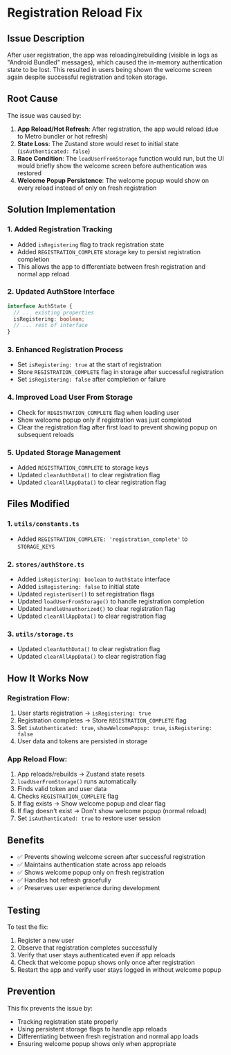 # Registration Reload Fix

## Issue Description
After user registration, the app was reloading/rebuilding (visible in logs as "Android Bundled" messages), which caused the in-memory authentication state to be lost. This resulted in users being shown the welcome screen again despite successful registration and token storage.

## Root Cause
The issue was caused by:
1. **App Reload/Hot Refresh**: After registration, the app would reload (due to Metro bundler or hot refresh)
2. **State Loss**: The Zustand store would reset to initial state (`isAuthenticated: false`)
3. **Race Condition**: The `loadUserFromStorage` function would run, but the UI would briefly show the welcome screen before authentication was restored
4. **Welcome Popup Persistence**: The welcome popup would show on every reload instead of only on fresh registration

## Solution Implementation

### 1. Added Registration Tracking
- Added `isRegistering` flag to track registration state
- Added `REGISTRATION_COMPLETE` storage key to persist registration completion
- This allows the app to differentiate between fresh registration and normal app reload

### 2. Updated AuthStore Interface
```typescript
interface AuthState {
  // ... existing properties
  isRegistering: boolean;
  // ... rest of interface
}
```

### 3. Enhanced Registration Process
- Set `isRegistering: true` at the start of registration
- Store `REGISTRATION_COMPLETE` flag in storage after successful registration
- Set `isRegistering: false` after completion or failure

### 4. Improved Load User From Storage
- Check for `REGISTRATION_COMPLETE` flag when loading user
- Show welcome popup only if registration was just completed
- Clear the registration flag after first load to prevent showing popup on subsequent reloads

### 5. Updated Storage Management
- Added `REGISTRATION_COMPLETE` to storage keys
- Updated `clearAuthData()` to clear registration flag
- Updated `clearAllAppData()` to clear registration flag

## Files Modified

### 1. `utils/constants.ts`
- Added `REGISTRATION_COMPLETE: 'registration_complete'` to `STORAGE_KEYS`

### 2. `stores/authStore.ts`
- Added `isRegistering: boolean` to `AuthState` interface
- Added `isRegistering: false` to initial state
- Updated `registerUser()` to set registration flags
- Updated `loadUserFromStorage()` to handle registration completion
- Updated `handleUnauthorized()` to clear registration flag
- Updated `clearAllAppData()` to clear registration flag

### 3. `utils/storage.ts`
- Updated `clearAuthData()` to clear registration flag
- Updated `clearAllAppData()` to clear registration flag

## How It Works Now

### Registration Flow:
1. User starts registration → `isRegistering: true`
2. Registration completes → Store `REGISTRATION_COMPLETE` flag
3. Set `isAuthenticated: true`, `showWelcomePopup: true`, `isRegistering: false`
4. User data and tokens are persisted in storage

### App Reload Flow:
1. App reloads/rebuilds → Zustand state resets
2. `loadUserFromStorage()` runs automatically
3. Finds valid token and user data
4. Checks `REGISTRATION_COMPLETE` flag
5. If flag exists → Show welcome popup and clear flag
6. If flag doesn't exist → Don't show welcome popup (normal reload)
7. Set `isAuthenticated: true` to restore user session

## Benefits
- ✅ Prevents showing welcome screen after successful registration
- ✅ Maintains authentication state across app reloads
- ✅ Shows welcome popup only on fresh registration
- ✅ Handles hot refresh gracefully
- ✅ Preserves user experience during development

## Testing
To test the fix:
1. Register a new user
2. Observe that registration completes successfully
3. Verify that user stays authenticated even if app reloads
4. Check that welcome popup shows only once after registration
5. Restart the app and verify user stays logged in without welcome popup

## Prevention
This fix prevents the issue by:
- Tracking registration state properly
- Using persistent storage flags to handle app reloads
- Differentiating between fresh registration and normal app loads
- Ensuring welcome popup shows only when appropriate
